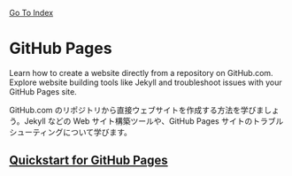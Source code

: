 [Go To Index](../)
# GitHub Pages
Learn how to create a website directly from a repository on GitHub.com. Explore website building tools like Jekyll and troubleshoot issues with your GitHub Pages site.

GitHub.com のリポジトリから直接ウェブサイトを作成する方法を学びましょう。Jekyll などの Web サイト構築ツールや、GitHub Pages サイトのトラブルシューティングについて学びます。

## [Quickstart for GitHub Pages](./githubpages/quickstart)



